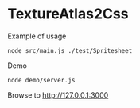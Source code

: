 # TextureAtlas2Css

Example of usage 
```
node src/main.js ./test/Spritesheet
```

Demo
```
node demo/server.js
```

Browse to http://127.0.0.1:3000